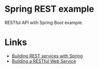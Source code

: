 # Spring REST example

RESTful API with Spring Boot example.

# Links
* [Building REST services with Spring](https://spring.io/guides/tutorials/bookmarks/)
* [Building a RESTful Web Service](https://spring.io/guides/gs/rest-service/)
